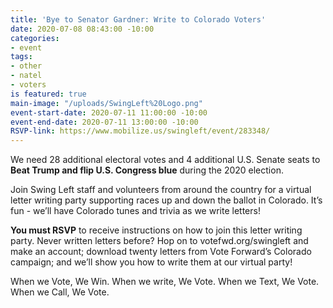 ```yaml
---
title: 'Bye to Senator Gardner: Write to Colorado Voters'
date: 2020-07-08 08:43:00 -10:00
categories:
- event
tags:
- other
- natel
- voters
is featured: true
main-image: "/uploads/SwingLeft%20Logo.png"
event-start-date: 2020-07-11 11:00:00 -10:00
event-end-date: 2020-07-11 13:00:00 -10:00
RSVP-link: https://www.mobilize.us/swingleft/event/283348/
---
```


We need 28 additional electoral votes and 4 additional U.S. Senate seats to **Beat Trump and flip U.S. Congress blue** during the 2020 election.  

Join Swing Left staff and volunteers from around the country for a virtual letter writing party supporting races up and down the ballot in Colorado. It’s fun - we’ll have Colorado tunes and trivia as we write letters!

**You must RSVP** to receive instructions on how to join this letter writing party. Never written letters before? Hop on to votefwd.org/swingleft and make an account; download twenty letters from Vote Forward’s Colorado campaign; and we’ll show you how to write them at our virtual party!

When we Vote, We Win. When we write, We Vote. When we Text, We Vote. When we Call, We Vote.
